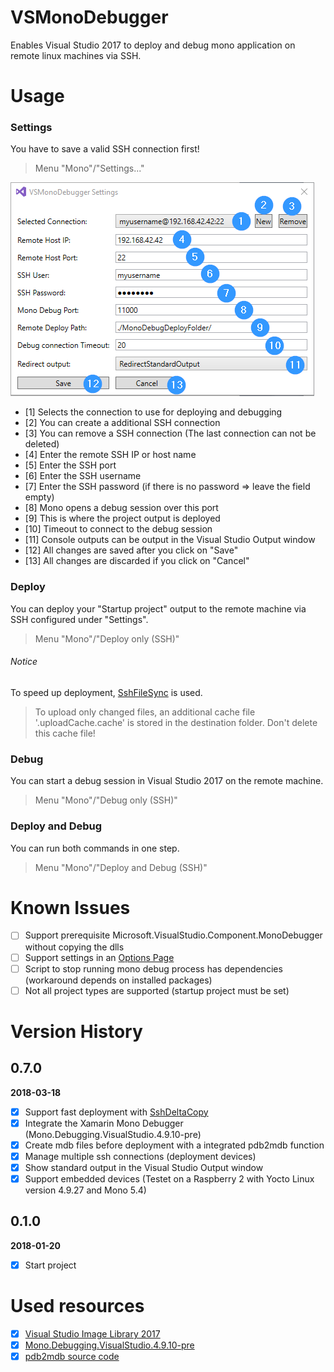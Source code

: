 VSMonoDebugger
============

Enables Visual Studio 2017 to deploy and debug mono application on remote linux machines via SSH.

# Usage

### Settings
You have to save a valid SSH connection first!

> Menu "Mono"/"Settings..."

![VSMonoDebugger Settings](VSMonoDebugger/Resources/VSMonoDebugger_Settings.png)

- [1] Selects the connection to use for deploying and debugging
- [2] You can create a additional SSH connection
- [3] You can remove a SSH connection (The last connection can not be deleted)
- [4] Enter the remote SSH IP or host name
- [5] Enter the SSH port
- [6] Enter the SSH username
- [7] Enter the SSH password (if there is no password => leave the field empty)
- [8] Mono opens a debug session over this port
- [9] This is where the project output is deployed
- [10] Timeout to connect to the debug session
- [11] Console outputs can be output in the Visual Studio Output window
- [12] All changes are saved after you click on "Save"
- [13] All changes are discarded if you click on "Cancel"

### Deploy
You can deploy your "Startup project" output to the remote machine via SSH configured under "Settings".

> Menu "Mono"/"Deploy only (SSH)"

###### Notice
To speed up deployment, [SshFileSync](https://github.com/GordianDotNet/SshFileSync) is used.

> To upload only changed files, an additional cache file '.uploadCache.cache' is stored in the destination folder. 
> Don't delete this cache file! 

### Debug
You can start a debug session in Visual Studio 2017 on the remote machine.

> Menu "Mono"/"Debug only (SSH)"

### Deploy and Debug
You can run both commands in one step.

> Menu "Mono"/"Deploy and Debug (SSH)"

# Known Issues

- [ ] Support prerequisite Microsoft.VisualStudio.Component.MonoDebugger without copying the dlls
- [ ] Support settings in an [Options Page](https://msdn.microsoft.com/en-us/library/bb166195.aspx)
- [ ] Script to stop running mono debug process has dependencies (workaround depends on installed packages)
- [ ] Not all project types are supported (startup project must be set)

# Version History

## 0.7.0
**2018-03-18**

- [x] Support fast deployment with [SshDeltaCopy](https://github.com/GordianDotNet/SshFileSync) 
- [x] Integrate the Xamarin Mono Debugger (Mono.Debugging.VisualStudio.4.9.10-pre)
- [x] Create mdb files before deployment with a integrated pdb2mdb function
- [x] Manage multiple ssh connections (deployment devices)
- [x] Show standard output in the Visual Studio Output window
- [x] Support embedded devices (Testet on a Raspberry 2 with Yocto Linux version 4.9.27 and Mono 5.4)

## 0.1.0
**2018-01-20**

- [x] Start project

# Used resources

- [x] [Visual Studio Image Library 2017](https://www.microsoft.com/en-my/download/details.aspx?id=35825)
- [x] [Mono.Debugging.VisualStudio.4.9.10-pre](Mono.Debugging.VisualStudio.4.9.10-pre/README.txt)
- [x] [pdb2mdb source code](https://github.com/mono/mono/tree/master/mcs/tools/pdb2mdb)